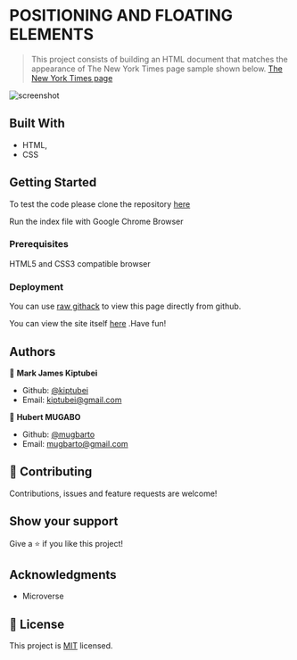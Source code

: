 # POSITIONING AND FLOATING ELEMENTS

> This project consists of building an HTML document that matches the appearance of The New York Times page sample shown below.
[The New York Times page](https://www.nytimes.com/2014/03/18/science/space/detection-of-waves-in-space-buttresses-landmark-theory-of-big-bang.html?_r=0)

![screenshot](./images/app_screenshot.png)

## Built With

- HTML,
- CSS

## Getting Started

To test the code please clone the repository [here](https://github.com/kiptubei/newyork-times)

Run the index file with Google Chrome Browser

### Prerequisites

HTML5 and CSS3 compatible browser

### Deployment

You can use [raw githack](https://raw.githack.com/) to view this page directly from github.

You can view the site itself [here](https://rawcdn.githack.com/kiptubei/newyork-times/a24b10804b1200a4e55ce521a53017110310044d/index.html) .Have fun!

## Authors

👤 **Mark James Kiptubei**

- Github: [@kiptubei](https://github.com/kiptubei)
- Email: [kiptubei@gmail.com](kiptubei@gmail.com)

👤 **Hubert MUGABO**

- Github: [@mugbarto](https://github.com/mugberto)
- Email: [mugbarto@gmail.com](kiptubei@gmail.com)

## 🤝 Contributing

Contributions, issues and feature requests are welcome!


## Show your support

Give a ⭐️ if you like this project!

## Acknowledgments

- Microverse

## 📝 License

This project is [MIT](lic.url) licensed.

